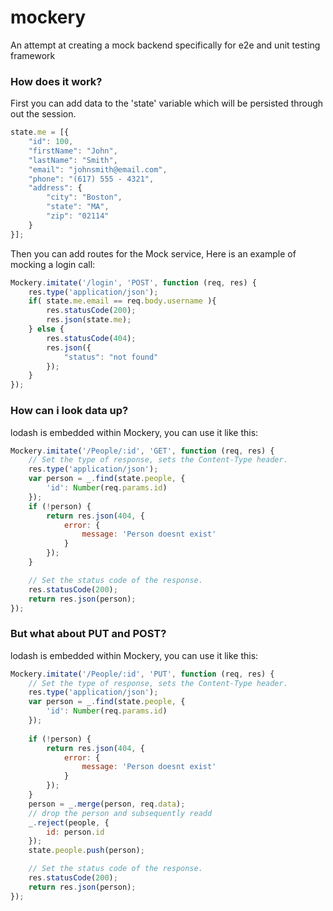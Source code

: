 # mockery

An attempt at creating a mock backend specifically for e2e and unit testing framework

### How does it work?

First you can add data to the 'state' variable which will be persisted through out the session.

```js
state.me = [{
    "id": 100,
    "firstName": "John",
    "lastName": "Smith",
    "email": "johnsmith@email.com",
    "phone": "(617) 555 - 4321",
    "address": {
        "city": "Boston",
        "state": "MA",
        "zip": "02114"
    }
}]; 
```

Then you can add routes for the Mock service, Here is an example of mocking a login call:

```js
Mockery.imitate('/login', 'POST', function (req, res) {
	res.type('application/json');
    if( state.me.email == req.body.username ){
        res.statusCode(200);
        res.json(state.me);   
    } else {
        res.statusCode(404);
        res.json({
            "status": "not found"
        });
    } 
});
```

### How can i look data up?

lodash is embedded within Mockery, you can use it like this:

```js
Mockery.imitate('/People/:id', 'GET', function (req, res) {
	// Set the type of response, sets the Content-Type header.
	res.type('application/json');
	var person = _.find(state.people, {
		'id': Number(req.params.id)
	});
	if (!person) {
		return res.json(404, {
			error: {
				message: 'Person doesnt exist'
			}
		});
	}

	// Set the status code of the response.
	res.statusCode(200);
	return res.json(person);
});
```

### But what about PUT and POST?

lodash is embedded within Mockery, you can use it like this:

```js
Mockery.imitate('/People/:id', 'PUT', function (req, res) {
	// Set the type of response, sets the Content-Type header.
	res.type('application/json');
	var person = _.find(state.people, {
		'id': Number(req.params.id)
	});
	
    if (!person) {
		return res.json(404, {
			error: {
				message: 'Person doesnt exist'
			}
		});
	}
	person = _.merge(person, req.data);
    // drop the person and subsequently readd
    _.reject(people, {
		id: person.id
	});
	state.people.push(person);

	// Set the status code of the response.
	res.statusCode(200);
	return res.json(person);
});
```
